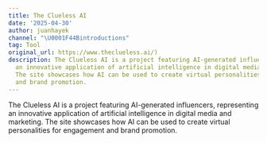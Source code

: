 ```yaml
---
title: The Clueless AI
date: '2025-04-30'
author: juanhayek
channel: "\U0001F44Bintroductions"
tag: Tool
original_url: https://www.theclueless.ai/)
description: The Clueless AI is a project featuring AI-generated influencers, representing
  an innovative application of artificial intelligence in digital media and marketing.
  The site showcases how AI can be used to create virtual personalities for engagement
  and brand promotion.
---
```


The Clueless AI is a project featuring AI-generated influencers, representing an innovative application of artificial intelligence in digital media and marketing. The site showcases how AI can be used to create virtual personalities for engagement and brand promotion.